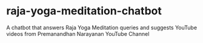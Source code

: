 # raja-yoga-meditation-chatbot
A chatbot that answers Raja Yoga Meditation queries and suggests YouTube videos from Premanandhan Narayanan YouTube Channel
